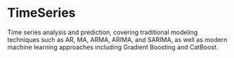 # TimeSeries
Time series analysis and prediction, covering traditional modeling techniques such as AR, MA, ARMA, ARIMA, and SARIMA, as well as modern machine learning approaches including Gradient Boosting and CatBoost.

